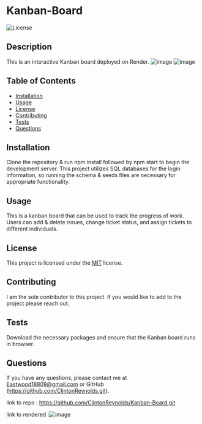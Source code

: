 # Kanban-Board

![License](https://img.shields.io/badge/license-MIT-brightgreen)

## Description
This is an interactive Kanban board deployed on Render. 
![image](https://github.com/user-attachments/assets/52c7e1b2-0d4f-4fbf-8af7-24c3b69095c0)
![image](https://github.com/user-attachments/assets/c6e89085-9d21-4a2f-87b5-8a40d2bf99f8)


## Table of Contents
- [Installation](#installation)
- [Usage](#usage)
- [License](#license)
- [Contributing](#contributing)
- [Tests](#tests)
- [Questions](#questions)

## Installation
Clone the repository & run npm install followed by npm start to begin the development server. This project utilizes SQL databases for the login information, so running the schema & seeds files are necessary for appropriate functionality. 

## Usage
This is a kanban board that can be used to track the progress of work. Users can add & delete issues, change ticket status, and assign tickets to different individuals. 

## License
This project is licensed under the [MIT]([License](https://opensource.org/licenses/MIT)) license.

## Contributing
I am the sole contributor to this project. If you would like to add to the project please reach out. 

## Tests
Download the necessary packages and ensure that the Kanban board runs in browser. 

## Questions
If you have any questions, please contact me at [Eastwood18809@gmail.com](mailto:Eastwood18809@gmail.com) or GitHub (https://github.com/ClintonReynolds.git).

link to repo : https://github.com/ClintonReynolds/Kanban-Board.git

link to rendered :![image](https://github.com/user-attachments/assets/ddbaa704-39f2-43f8-8a43-ff0a65c875b0)
